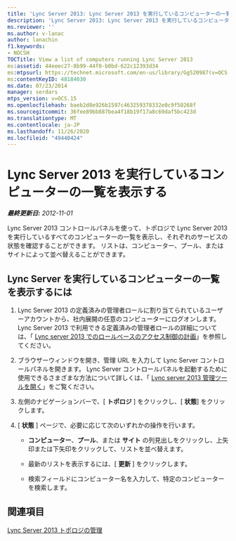 ```yaml
---
title: 'Lync Server 2013: Lync Server 2013 を実行しているコンピューターの一覧を表示する'
description: 'Lync Server 2013: Lync Server 2013 を実行しているコンピューターの一覧を表示します。'
ms.reviewer: ''
ms.author: v-lanac
author: lanachin
f1.keywords:
- NOCSH
TOCTitle: View a list of computers running Lync Server 2013
ms:assetid: 44eeec27-8b99-44f0-b0bd-622c12393d34
ms:mtpsurl: https://technet.microsoft.com/en-us/library/Gg520987(v=OCS.15)
ms:contentKeyID: 48184030
ms.date: 07/23/2014
manager: serdars
mtps_version: v=OCS.15
ms.openlocfilehash: baeb2d8e926b1597c463259378332e0c9f50268f
ms.sourcegitcommit: 36fee89bb887bea4f18b19f17a8c69daf5bc423d
ms.translationtype: MT
ms.contentlocale: ja-JP
ms.lasthandoff: 11/26/2020
ms.locfileid: "49440424"
---
```

# <a name="view-a-list-of-computers-running-lync-server-2013"></a>Lync Server 2013 を実行しているコンピューターの一覧を表示する

<div data-xmlns="http://www.w3.org/1999/xhtml">

<div class="topic" data-xmlns="http://www.w3.org/1999/xhtml" data-msxsl="urn:schemas-microsoft-com:xslt" data-cs="https://msdn.microsoft.com/">

<div data-asp="https://msdn2.microsoft.com/asp">



</div>

<div id="mainSection">

<div id="mainBody">

<span> </span>

_**最終更新日:** 2012-11-01_

Lync Server 2013 コントロールパネルを使って、トポロジで Lync Server 2013 を実行しているすべてのコンピューターの一覧を表示し、それぞれのサービスの状態を確認することができます。 リストは、コンピューター、プール、またはサイトによって並べ替えることができます。

<div>

## <a name="to-view-a-list-of-computers-running-lync-server"></a>Lync Server を実行しているコンピューターの一覧を表示するには

1.  Lync Server 2013 の定義済みの管理者ロールに割り当てられているユーザーアカウントから、社内展開の任意のコンピューターにログオンします。 Lync Server 2013 で利用できる定義済みの管理者ロールの詳細については、「 [Lync server 2013 でのロールベースのアクセス制御の計画](lync-server-2013-planning-for-role-based-access-control.md)」を参照してください。

2.  ブラウザーウィンドウを開き、管理 URL を入力して Lync Server コントロールパネルを開きます。 Lync Server コントロールパネルを起動するために使用できるさまざまな方法について詳しくは、「 [Lync server 2013 管理ツールを開く](lync-server-2013-open-lync-server-administrative-tools.md)」をご覧ください。

3.  左側のナビゲーションバーで、[ **トポロジ** ] をクリックし、[ **状態**] をクリックします。

4.  [ **状態** ] ページで、必要に応じて次のいずれかの操作を行います。
    
      - **コンピューター**、**プール**、または **サイト** の列見出しをクリックし、上矢印または下矢印をクリックして、リストを並べ替えます。
    
      - 最新のリストを表示するには、[ **更新** ] をクリックします。
    
      - 検索フィールドにコンピューター名を入力して、特定のコンピューターを検索します。

</div>

<div>

## <a name="see-also"></a>関連項目


[Lync Server 2013 トポロジの管理](lync-server-2013-managing-the-lync-server-topology.md)  
  

</div>

</div>

<span> </span>

</div>

</div>

</div>

